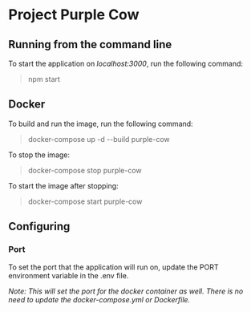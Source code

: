 # Project Purple Cow
## Running from the command line
To start the application on *localhost:3000*, run the following command:
> npm start
## Docker
To build and run the image, run the following command:
> docker-compose up -d --build purple-cow

To stop the image:
> docker-compose stop purple-cow

To start the image after stopping:
> docker-compose start purple-cow
## Configuring
### Port
To set the port that the application will run on, update the PORT environment variable in the .env file.

*Note: This will set the port for the docker container as well. There is no need to update the docker-compose.yml or Dockerfile.*
